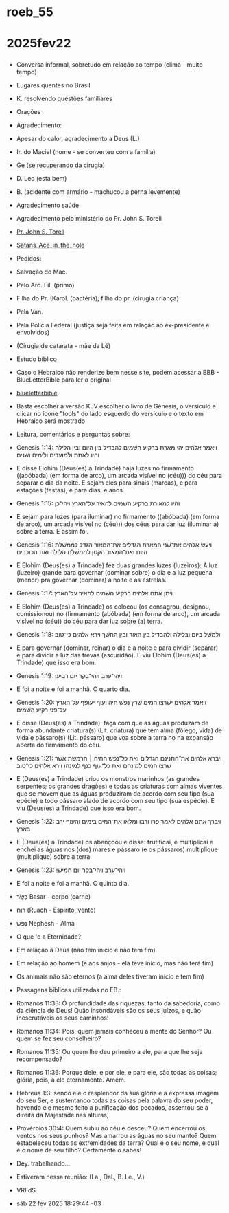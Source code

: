#####
# roeb_55
# 2025fev22
#####

- Conversa informal, sobretudo em relação ao tempo (clima - muito
  tempo)
- Lugares quentes no Brasil

- K. resolvendo questões familiares

- Orações

- Agradecimento:

- Apesar do calor, agradecimento a Deus (L.)

- Ir. do Maciel (nome - se converteu com a família)

- Ge (se recuperando da cirugia)

- D. Leo (está bem)

- B. (acidente com armário - machucou a perna levemente)

- Agradecimento saúde

- Agradecimento pelo ministério do Pr. John S. Torell

- [Pr. John S. Torell](https://eaec.org/index.htm)

- [Satans_Ace_in_the_hole]( https://odysee.com/@ResurrectionLifeofJesus:a/Satans_Ace_in_the_Hole:4)

- Pedidos:

- Salvação do Mac.

- Pelo Arc. Fil. (primo)

- Filha do Pr. (Karol. (bactéria); filha do pr. (cirugia criança)

- Pela Van.

- Pela Polícia Federal (justiça seja feita em relação ao ex-presidente
  e envolvidos)

- (Cirugia de catarata - mãe da Lé)

- Estudo bíblico

- Caso o Hebraico não renderize bem nesse site, podem acessar a BBB -
  BlueLetterBible para ler o original

- [blueletterbible](https://www.blueletterbible.org/kjv/gen/1/1/s_1001)

- Basta escolher a versão KJV escolher o livro de Gênesis, o versículo
  e clicar no ícone "tools" do lado esquerdo do versículo e o texto em
  Hebraico será mostrado 

- Leitura, comentários e perguntas sobre: 

- Genesis 1:14: ויאמר אלהים יהי מארת ברקיע השׁמים להבדיל בין היום ובין הלילה והיו לאתת ולמועדים ולימים ושׁנים׃

- E disse Elohim (Deus(es) a Trindade) haja luzes no firmamento ((abóbada) (em forma de arco), um arcada visível no (céu))) do céu para separar o dia da noite. E sejam eles para sinais (marcas), e para estações (festas), e para dias, e anos.

- Genesis 1:15: והיו למאורת ברקיע השׁמים להאיר על־הארץ ו͏יהי־כן׃

- E sejam para luzes (para iluminar) no firmamento ((abóbada) (em forma de arco), um arcada visível no (céu))) dos céus para dar luz (iluminar a) sobre a terra. E assim foi.

- Genesis 1:16: ויעשׂ אלהים את־שׁני המארת הגדלים את־המאור הגדל לממשׁלת היום
ואת־המאור הקטן לממשׁלת הלילה ואת הכוכבים׃

- E Elohim (Deus(es) a Trindade) fez duas grandes luzes (luzeiros): A luz (luzeiro) grande para governar (dominar sobre) o dia e a luz pequena (menor) pra governar (dominar) a noite e as estrelas.

- Genesis 1:17: ויתן אתם אלהים ברקיע השׁמים להאיר על־הארץ׃

- E Elohim (Deus(es) a Trindade) os colocou (os consagrou, designou, comissionou) no (firmamento (abóbada) (em forma de arco), um arcada visível no (céu)) do céu para dar luz sobre (a) terra.

- Genesis 1:18: ולמשׁל ביום ובלילה ולהבדיל בין האור ובין החשׁך וירא אלהים כי־טוב׃

- E para governar (dominar, reinar) o dia e a noite e para dividir (separar) e para dividir a luz das trevas (escuridão). E viu Elohim (Deus(es) a Trindade) que isso era bom. 

- Genesis 1:19: ויהי־ערב ויהי־בקר יום רביעי׃

- E foi a noite e foi a manhã. O quarto dia.

- Genesis 1:20: ויאמר אלהים ישׁרצו המים שׁרץ נפשׁ חיה ועוף יעופף על־הארץ על־פני רקיע השׁמים׃

- E disse (Deus(es) a Trindade): faça com que as águas produzam de forma abundante criatura(s) (Lit. criatura) que tem alma (fôlego, vida) de vida e pássaro(s) (Lit. pássaro) que voa sobre a terra no na expansão aberta do firmamento do céu.

- Genesis 1:21: ויברא אלהים את־התנינם הגדלים ואת כל־נפשׁ ה͏חיה ׀ הרמשׂת אשׁר שׁרצו המים למינהם ואת כל־עוף כנף למינהו וירא אלהים כי־טוב׃

- E (Deus(es) a Trindade) criou os monstros marinhos (as grandes serpentes; os grandes dragões) e todas as criaturas com almas viventes que se movem que as águas produziram de acordo com seu tipo (sua epécie) e todo pássaro alado de acordo com seu tipo (sua espécie). E viu (Deus(es) a Trindade) que isso era bom.

- Genesis 1:22: ויברך אתם אלהים לאמר פרו ורבו ומלאו את־המים בימים והעוף ירב בארץ׃

- E (Deus(es) a Trindade) os abençoou e disse: frutificai, e multiplicai e enchei as águas nos (dos) mares e pássaro (e os pássaros) multiplique (multiplique) sobre a terra.

- Genesis 1:23: ויהי־ערב ויהי־בקר יום חמישׁי׃

- E foi a noite e foi a manhã. O quinto dia.

- בָּשָׂר Basar  - corpo (carne)

- רוּח (Ruach - Espírito, vento)
- נֶפֶש Nephesh - Alma 

- O que 'e a Eternidade?

- Em relação a Deus (não tem início e não tem fim)

- Em relação ao homem (e aos anjos - ela teve início, mas não terá fim)

- Os animais não são eternos (a alma deles tiveram início e tem fim)

- Passagens bíblicas utilizadas no EB.:

- Romanos 11:33: Ó profundidade das riquezas, tanto da sabedoria, como da ciência de Deus! Quão insondáveis são os seus juízos, e quão inescrutáveis os seus caminhos!

- Romanos 11:34: Pois, quem jamais conheceu a mente do Senhor? Ou quem se fez seu conselheiro?

- Romanos 11:35: Ou quem lhe deu primeiro a ele, para que lhe seja recompensado?

- Romanos 11:36: Porque dele, e por ele, e para ele, são todas as coisas; glória, pois, a ele eternamente. Amém.

- Hebreus 1:3: sendo ele o resplendor da sua glória e a expressa imagem do seu Ser, e sustentando todas as coisas pela palavra do seu poder, havendo ele mesmo feito a purificação dos pecados, assentou-se à direita da Majestade nas alturas,

- Provérbios 30:4: Quem subiu ao céu e desceu? Quem encerrou os ventos nos seus punhos? Mas amarrou as águas no seu manto? Quem estabeleceu todas as extremidades da terra? Qual é o seu nome, e qual é o nome de seu filho? Certamente o sabes!

- Dey. trabalhando...

- Estiveram nessa reunião: (La., Dal., B. Le., V.)

- VRFdS

- sáb 22 fev 2025 18:29:44 -03
